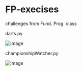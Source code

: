 # FP-execises
challenges from Fund. Prog. class

darts.py

![image](https://user-images.githubusercontent.com/42943782/143141131-006eec2a-c086-4cd9-8250-26a81d4e4926.png)


championshipWatcher.py

![image](https://user-images.githubusercontent.com/42943782/144146510-d809a331-435e-449c-b93b-fce7d4020192.png)
